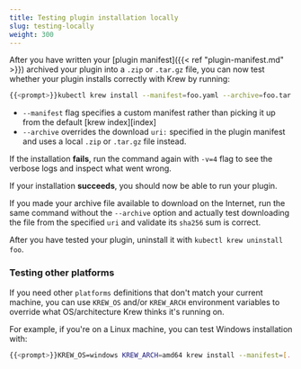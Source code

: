```yaml
---
title: Testing plugin installation locally
slug: testing-locally
weight: 300
---
```


After you have written your [plugin manifest]({{< ref "plugin-manifest.md" >}})
archived your plugin into a `.zip` or `.tar.gz` file, you can now test whether
your plugin installs correctly with Krew by running:

```sh
{{<prompt>}}kubectl krew install --manifest=foo.yaml --archive=foo.tar.gz
```

- `--manifest` flag specifies a custom manifest rather than picking it up from
  the default [krew index][index]
- `--archive` overrides the download `uri:` specified in the plugin manifest and
  uses a local `.zip` or `.tar.gz` file instead.

If the installation **fails**, run the command again with `-v=4` flag to see the
verbose logs and inspect what went wrong.

If your installation **succeeds**, you should now be able to run your plugin.

If you made your archive file available to download on the Internet, run the
same command without the `--archive` option and actually test downloading the
file from the specified `uri` and validate its `sha256` sum is correct.

After you have tested your plugin, uninstall it with `kubectl krew uninstall foo`.

### Testing other platforms

If you need other `platforms` definitions that don't match your current machine,
you can use `KREW_OS` and/or `KREW_ARCH` environment variables to override what
OS/architecture Krew thinks it's running on.

For example, if you're on a Linux machine, you can test Windows installation
with:

```sh
{{<prompt>}}KREW_OS=windows KREW_ARCH=amd64 krew install --manifest=[...]
```
